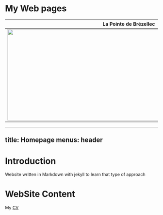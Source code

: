 #  My  Web pages

| **La Pointe de Brézellec**                                        |
|-------------------------------------------------------------|
| <img src="media/P5170270_DxO.jpg" width="800" height="300"> |

---
title: Homepage
menus: header
---

# Introduction

Website written in Markdown with jekyll to learn that type of approach

# WebSite Content

My  [CV](cv.md)


